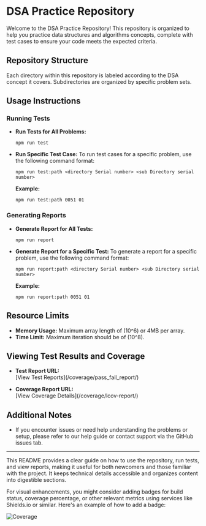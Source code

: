 # DSA Practice Repository

Welcome to the DSA Practice Repository! This repository is organized to help you practice data structures and algorithms concepts, complete with test cases to ensure your code meets the expected criteria.

## Repository Structure

Each directory within this repository is labeled according to the DSA concept it covers. Subdirectories are organized by specific problem sets.

## Usage Instructions

### Running Tests

- **Run Tests for All Problems:**
  ```
  npm run test
  ```

- **Run Specific Test Case:**
  To run test cases for a specific problem, use the following command format:
  ```
  npm run test:path <directory Serial number> <sub Directory serial number>
  ```
  **Example:**
  ```
  npm run test:path 0051 01
  ```

### Generating Reports

- **Generate Report for All Tests:**
  ```
  npm run report
  ```

- **Generate Report for a Specific Test:**
  To generate a report for a specific problem, use the following command format:
  ```
  npm run report:path <directory Serial number> <sub Directory serial number>
  ```
  **Example:**
  ```
  npm run report:path 0051 01
  ```

## Resource Limits

- **Memory Usage:** Maximum array length of \(10^6\) or 4MB per array.
- **Time Limit:** Maximum iteration should be of \(10^8\).

## Viewing Test Results and Coverage

- **Test Report URL:**  
  [View Test Reports](<workspaceDirectory>/coverage/pass_fail_report/)

- **Coverage Report URL:**  
  [View Coverage Details](<workspaceDirectory>/coverage/lcov-report/)

## Additional Notes

- If you encounter issues or need help understanding the problems or setup, please refer to our help guide or contact support via the GitHub issues tab.

---

This README provides a clear guide on how to use the repository, run tests, and view reports, making it useful for both newcomers and those familiar with the project. It keeps technical details accessible and organizes content into digestible sections.

For visual enhancements, you might consider adding badges for build status, coverage percentage, or other relevant metrics using services like Shields.io or similar. Here's an example of how to add a badge:


![Coverage](https://img.shields.io/badge/coverage-95%25-brightgreen)


